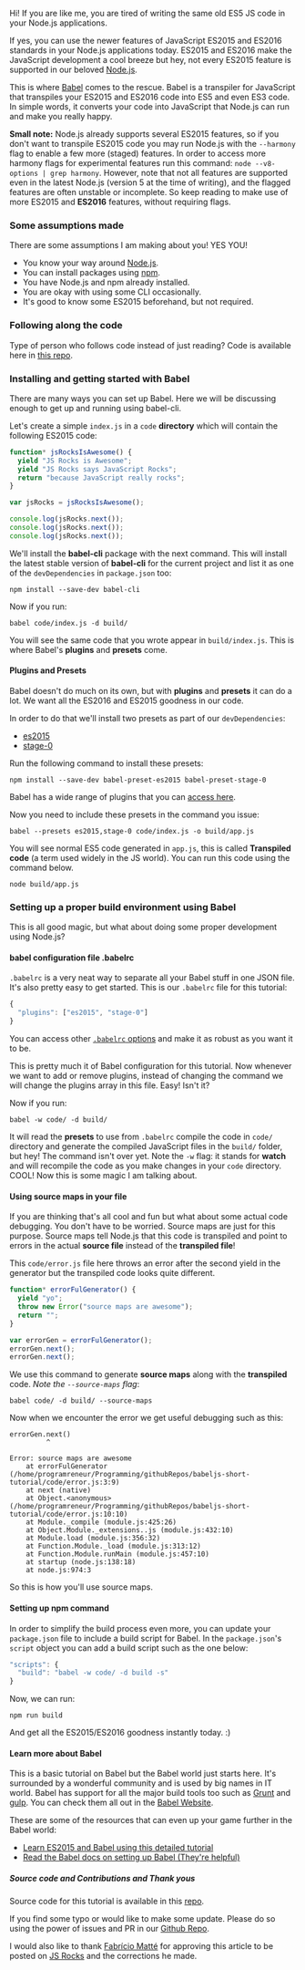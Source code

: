 <!--
layout: post
title: Configuring Babel 6 for Node.js
date: 2016-01-04T02:39:18.811Z
comments: true
published: true
keywords: JavaScript, Node.js, ES2015, Babel, transpiler
description: Tutorial on configuring Babel for Node.js to get up and running quickly
categories: ES2015, Babel, node.js
authorName: Hannan Ali
authorLink: https://abdulhannanali.github.io
authorPicture: //s.gravatar.com/avatar/89e5f7614cb88cd573359a953a09aa6e?s=80
-->
Hi! If you are like me, you are tired of writing the same old ES5 JS code in your Node.js applications.

If yes, you can use the newer features of JavaScript ES2015 and ES2016 standards in your Node.js applications today. ES2015 and ES2016 make the JavaScript development a cool breeze but hey, not every ES2015 feature is supported in our beloved [Node.js](https://nodejs.org).

This is where [Babel](https://babeljs.io) comes to the rescue. Babel is a transpiler for JavaScript that transpiles your ES2015 and ES2016 code into ES5 and even ES3 code. In simple words, it converts your code into JavaScript that Node.js can run and make you really happy.
<!--more-->

**Small note:** Node.js already supports several ES2015 features, so if you don't want to transpile ES2015 code you may run Node.js with the `--harmony` flag to enable a few more (staged) features. In order to access more harmony flags for experimental features run this command: `node --v8-options | grep harmony`. However, note that not all features are supported even in the latest Node.js (version 5 at the time of writing), and the flagged features are often unstable or incomplete. So keep reading to make use of more ES2015 and **ES2016** features, without requiring flags.

### Some assumptions made
There are some assumptions I am making about you! YES YOU!
- You know your way around [Node.js](https://nodejs.org).
- You can install packages using [npm](https://www.npmjs.com/).
- You have Node.js and npm already installed.
- You are okay with using some CLI occasionally.
- It's good to know some ES2015 beforehand, but not required.

### Following along the code
Type of person who follows code instead of just reading? Code is available here in [this repo](https://github.com/abdulhannanali/babel-configuration-tutorial).

### Installing and getting started with Babel
There are many ways you can set up Babel. Here we will be discussing enough to get up and running using babel-cli.

Let's create a simple `index.js` in a `code` **directory** which will contain the following ES2015 code:
```javascript
function* jsRocksIsAwesome() {
  yield "JS Rocks is Awesome";
  yield "JS Rocks says JavaScript Rocks";
  return "because JavaScript really rocks";
}

var jsRocks = jsRocksIsAwesome();

console.log(jsRocks.next());
console.log(jsRocks.next());
console.log(jsRocks.next());
```

We'll install the **babel-cli** package with the next command. This will install the latest stable version of **babel-cli** for the current project and list it as one of the `devDependencies` in `package.json` too:

```
npm install --save-dev babel-cli
```

Now if you run:
```
babel code/index.js -d build/
```

You will see the same code that you wrote appear in `build/index.js`. This is where Babel's **plugins** and **presets** come.

#### Plugins and Presets

Babel doesn't do much on its own, but with **plugins** and **presets** it can do a lot. We want all the ES2016 and ES2015 goodness in our code.

In order to do that we'll install two presets as part of our `devDependencies`:
- [es2015](https://babeljs.io/docs/plugins/preset-es2015/)
- [stage-0](https://babeljs.io/docs/plugins/preset-stage-0/)

Run the following command to install these presets:
```
npm install --save-dev babel-preset-es2015 babel-preset-stage-0
```
Babel has a wide range of plugins that you can [access here](https://babeljs.io/docs/plugins/).

Now you need to include these presets in the command you issue:
```
babel --presets es2015,stage-0 code/index.js -o build/app.js
```

You will see normal ES5 code generated in `app.js`, this is called **Transpiled code** (a term used widely in the JS world). You can run this code using the command below.
```
node build/app.js
```

### Setting up a proper build environment using Babel
This is all good magic, but what about doing some proper development using Node.js?

#### babel configuration file .babelrc
`.babelrc` is a very neat way to separate all your Babel stuff in one JSON file. It's also pretty easy to get started. This is our `.babelrc` file for this tutorial:
```javascript
{
  "plugins": ["es2015", "stage-0"]
}
```

You can access other [`.babelrc` options](http://babeljs.io/docs/usage/options/) and make it as robust as you want it to be.

This is pretty much it of Babel configuration for this tutorial. Now whenever we want to add or remove plugins, instead of changing the command we will change the plugins array in this file. Easy! Isn't it?

Now if you run:
```
babel -w code/ -d build/
```
It will read the **presets** to use from `.babelrc` compile the code in `code/` directory and generate the compiled JavaScript files in the `build/` folder, but hey! The command isn't over yet. Note the `-w` flag: it stands for **watch** and will recompile the code as you make changes in your `code` directory. COOL! Now this is some magic I am talking about.

#### Using source maps in your file
If you are thinking that's all cool and fun but what about some actual code debugging. You don't have to be worried. Source maps are just for this purpose. Source maps tell Node.js that this code is transpiled and point to errors in the actual **source file** instead of the **transpiled file**!

This `code/error.js` file here throws an error after the second yield in the generator but the transpiled code looks quite different.
```javascript
function* errorFulGenerator() {
  yield "yo";
  throw new Error("source maps are awesome");
  return "";
}

var errorGen = errorFulGenerator();
errorGen.next();
errorGen.next();
```

We use this command to generate **source maps** along with the **transpiled** code. *Note the `--source-maps` flag*:
```
babel code/ -d build/ --source-maps
```

Now when we encounter the error we get useful debugging such as this:
```
errorGen.next()
         ^

Error: source maps are awesome
    at errorFulGenerator (/home/programreneur/Programming/githubRepos/babeljs-short-tutorial/code/error.js:3:9)
    at next (native)
    at Object.<anonymous> (/home/programreneur/Programming/githubRepos/babeljs-short-tutorial/code/error.js:10:10)
    at Module._compile (module.js:425:26)
    at Object.Module._extensions..js (module.js:432:10)
    at Module.load (module.js:356:32)
    at Function.Module._load (module.js:313:12)
    at Function.Module.runMain (module.js:457:10)
    at startup (node.js:138:18)
    at node.js:974:3
```
So this is how you'll use source maps.

#### Setting up npm command
In order to simplify the build process even more, you can update your `package.json` file to include a build script for Babel. In the `package.json`'s `script` object you can add a build script such as the one below:
```javascript
"scripts": {
  "build": "babel -w code/ -d build -s"
}
```
Now, we can run:
```
npm run build
```
And get all the ES2015/ES2016 goodness instantly today. :)

#### Learn more about Babel
This is a basic tutorial on Babel but the Babel world just starts here. It's surrounded by a wonderful community and is used by big names in IT world. Babel has support for all the major build tools too such as [Grunt](https://www.npmjs.com/package/grunt-babel) and [gulp](https://npmjs.org/package/gulp-babel/). You can check them all out in the [Babel Website](https://babeljs.io/docs/setup/).

These are some of the resources that can even up your game further in the Babel world:
- [Learn ES2015 and Babel using this detailed tutorial](http://ccoenraets.github.io/es6-tutorial/index.html)
- [Read the Babel docs on setting up Babel (They're helpful)](https://babeljs.io/docs/setup/)

##### Source code and Contributions and Thank yous
Source code for this tutorial is available in this [repo](https://github.com/abdulhannanali/babel-configuration-tutorial).

If you find some typo or would like to make some update. Please do so using the power of issues and PR in our [Github Repo](https://github.com/abdulhannanali/babel-configuration-tutorial).

I would also like to thank [Fabrício Matté](http://ultcombo.js.org/) for approving this article to be posted on [JS Rocks](https://github.com/JSRocksHQ/jsrockshq.github.io/) and the corrections he made.
